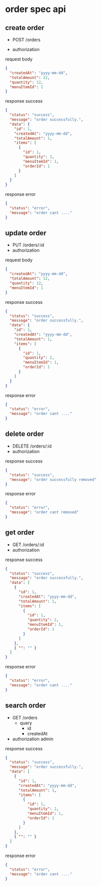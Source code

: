 # order spec api

## create order

- POST /orders

- authorization

request body

```json
{
  "createdAt": "yyyy-mm-dd",
  "totalAmount": 12,
  "quantity": 12,
  "menuItemId": 1
}
```

response success

```json
{
  "status": "success",
  "message": "order successfully.",
  "data": {
    "id": 1,
    "createdAt": "yyyy-mm-dd",
    "totalAmount": 1,
    "items": [
      {
        "id": 1,
        "quantity": 2,
        "menuItemId": 1,
        "orderId": 1
      }
    ]
  }
}
```

response error

```json
{
  "status": "error",
  "message": "order cant ...."
}
```

## update order

- PUT /orders/:id
- authorization

request body

```json
{
  "createdAt": "yyyy-mm-dd",
  "totalAmount": 12,
  "quantity": 12,
  "menuItemId": 1
}
```

response success

```json
{
  "status": "success",
  "message": "order successfully.",
  "data": {
    "id": 1,
    "createdAt": "yyyy-mm-dd",
    "totalAmount": 1,
    "items": [
      {
        "id": 1,
        "quantity": 2,
        "menuItemId": 1,
        "orderId": 1
      }
    ]
  }
}
```

response error

```json
{
  "status": "error",
  "message": "order cant ...."
}
```

## delete order

- DELETE /orders/:id
- authorization

response success

```json
{
  "status": "success",
  "message": "order successfully removed"
}
```

response error

```json
{
  "status": "error",
  "message": "order cant removed"
}
```

## get order

- GET /orders/:id
- authorization

response success

```json
{
  "status": "success",
  "message": "order successfully.",
  "data": [
    {
      "id": 1,
      "createdAt": "yyyy-mm-dd",
      "totalAmount": 1,
      "items": [
        {
          "id": 1,
          "quantity": 2,
          "menuItemId": 1,
          "orderId": 1
        }
      ]
    },
    { "": "" }
  ]
}
```

response error

```json
{
  "status": "error",
  "message": "order cant ...."
}
```

## search order

- GET /orders
  - query
    - id
    - createdAt
- authorization admin

response success

```json
{
  "status": "success",
  "message": "order successfully.",
  "data": [
    {
      "id": 1,
      "createdAt": "yyyy-mm-dd",
      "totalAmount": 1,
      "items": [
        {
          "id": 1,
          "quantity": 2,
          "menuItemId": 1,
          "orderId": 1
        }
      ]
    },
    { "": "" }
  ]
}
```

response error

```json
{
  "status": "error",
  "message": "order cant ...."
}
```
